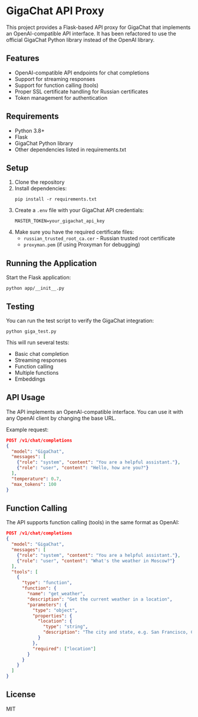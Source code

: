 # GigaChat API Proxy

This project provides a Flask-based API proxy for GigaChat that implements an OpenAI-compatible API interface. It has been refactored to use the official GigaChat Python library instead of the OpenAI library.

## Features

- OpenAI-compatible API endpoints for chat completions
- Support for streaming responses
- Support for function calling (tools)
- Proper SSL certificate handling for Russian certificates
- Token management for authentication

## Requirements

- Python 3.8+
- Flask
- GigaChat Python library
- Other dependencies listed in requirements.txt

## Setup

1. Clone the repository
2. Install dependencies:
   ```
   pip install -r requirements.txt
   ```
3. Create a `.env` file with your GigaChat API credentials:
   ```
   MASTER_TOKEN=your_gigachat_api_key
   ```
4. Make sure you have the required certificate files:
   - `russian_trusted_root_ca.cer` - Russian trusted root certificate
   - `proxyman.pem` (if using Proxyman for debugging)

## Running the Application

Start the Flask application:

```
python app/__init__.py
```

## Testing

You can run the test script to verify the GigaChat integration:

```
python giga_test.py
```

This will run several tests:
- Basic chat completion
- Streaming responses
- Function calling
- Multiple functions
- Embeddings

## API Usage

The API implements an OpenAI-compatible interface. You can use it with any OpenAI client by changing the base URL.

Example request:

```json
POST /v1/chat/completions
{
  "model": "GigaChat",
  "messages": [
    {"role": "system", "content": "You are a helpful assistant."},
    {"role": "user", "content": "Hello, how are you?"}
  ],
  "temperature": 0.7,
  "max_tokens": 100
}
```

## Function Calling

The API supports function calling (tools) in the same format as OpenAI:

```json
POST /v1/chat/completions
{
  "model": "GigaChat",
  "messages": [
    {"role": "system", "content": "You are a helpful assistant."},
    {"role": "user", "content": "What's the weather in Moscow?"}
  ],
  "tools": [
    {
      "type": "function",
      "function": {
        "name": "get_weather",
        "description": "Get the current weather in a location",
        "parameters": {
          "type": "object",
          "properties": {
            "location": {
              "type": "string",
              "description": "The city and state, e.g. San Francisco, CA"
            }
          },
          "required": ["location"]
        }
      }
    }
  ]
}
```

## License

MIT